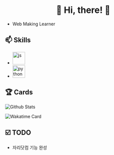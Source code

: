 

# <h1 align=center>👋 Hi, there! 👋</h1>    

- Web Making Learner


## 📫 Skills 
- <img src="https://namu.wiki/jump/QLDS%2Bd0aHYYhrhsMorp%2Fzmt%2FmBygx5%2Fd8MMjHYfUmu%2BvKF4FBLlP5hBAt%2Fa3MUi%2F" alt="js" width="40" height="40"/>  
- <img src="https://upload.wikimedia.org/wikipedia/commons/thumb/c/c3/Python-logo-notext.svg/768px-Python-logo-notext.svg.png" alt="python" width="40" height="40"/>

## 🏆 Cards
  <!-- Delp's Github Stats -->
  ![Github Stats](https://github-readme-stats.vercel.app/api?username=bennyk0406&show_icons=true&locale=en&theme=buefy)
  <!-- Wakatime Stats -->
  ![Wakatime Card](https://github-readme-stats.vercel.app/api/wakatime?username=Delp&v=2&layout=default&theme=buefy&hide=html,json,kotlin,xml,other,git%20config,xaml,text,typescript)
  
 ## ☑️ TODO
- 자리닷컴 기능 완성

<!--
**bennyk0406/bennyk0406** is a ✨ _special_ ✨ repository because its `README.md` (this file) appears on your GitHub profile.

Here are some ideas to get you started:

- 🔭 I’m currently working on ...
- 🌱 I’m currently learning ...
- 👯 I’m looking to collaborate on ...
- 🤔 I’m looking for help with ...
- 💬 Ask me about ...
- 📫 How to reach me: ...
- 😄 Pronouns: ...
- ⚡ Fun fact: ...
-->

